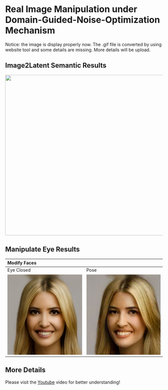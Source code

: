 # Real Image Manipulation under Domain-Guided-Noise-Optimization Mechanism

Notice: the image is display properly now. The .gif file is converted by using website tool and some details are missing. More details will be upload.

Image2Latent Semantic Results
------------
</div>
<img src="./DNI-Code/result_file/semantic.png" width="512" height="512"> 
</div>

Manipulate Eye Results
------------
| Modify Faces | |
| :-- | :-- |
| Eye Closed | Pose |
|</div><img src="./DNI-Code/result_file/eye.gif" width="256" height="256"> </div>|</div><img src="./DNI-Code/result_file/pose.gif" width="256" height="256"></div>|

More Details
----------------
Please visit the [Youtube](https://www.youtube.com/watch?v=KrcCRZs7J98&feature=youtu.be) video for better understanding!

